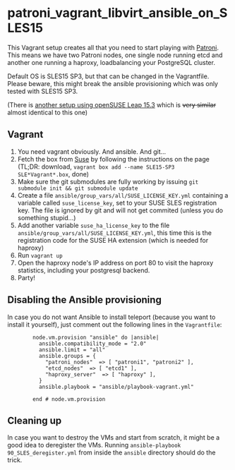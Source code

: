 # patroni_vagrant_libvirt_ansible_on_SLES15

This Vagrant setup creates all that you need to start playing with [Patroni](https://github.com/zalando/patroni/). This means we have two Patroni nodes, one single node running etcd and another one running a haproxy, loadbalancing your PostgreSQL cluster. 

Default OS is SLES15 SP3, but that can be changed in the Vagrantfile. Please beware, this might break the ansible provisioning which was only tested with SLES15 SP3.

(There is [another setup using openSUSE Leap 15.3](https://github.com/johanneskastl/patroni_vagrant_libvirt_ansible_on_openSUSE_Leap15) which is ~~very similar~~ almost identical to this one)

## Vagrant

1. You need vagrant obviously. And ansible. And git...
2. Fetch the box from [Suse](https://www.suse.com/download/sles/) by following the instructions on the page (TL;DR: download, `vagrant box add --name SLE15-SP3 SLE*Vagrant*.box`, done)
3. Make sure the git submodules are fully working by issuing `git submodule init && git submodule update`
4. Create a file `ansible/group_vars/all/SUSE_LICENSE_KEY.yml` containing a variable called `suse_license_key`, set to your SUSE SLES registration key. The file is ignored by git and will not get commited (unless you do something stupid...)
5. Add another variable `suse_ha_license_key` to the file `ansible/group_vars/all/SUSE_LICENSE_KEY.yml`, this time this is the registration code for the SUSE HA extension (which is needed for haproxy)
6. Run `vagrant up`
7. Open the haproxy node's IP address on port 80 to visit the haproxy statistics, including your postgresql backend.
8. Party!

## Disabling the Ansible provisioning

In case you do not want Ansible to install teleport (because you want to install it yourself), just comment out the following lines in the `Vagrantfile`:
```
        node.vm.provision "ansible" do |ansible|
          ansible.compatibility_mode = "2.0"
          ansible.limit = "all"
          ansible.groups = {
            "patroni_nodes"  => [ "patroni1", "patroni2" ],
            "etcd_nodes"  => [ "etcd1" ],
            "haproxy_server"  => [ "haproxy" ],
          }
          ansible.playbook = "ansible/playbook-vagrant.yml"

        end # node.vm.provision
```

## Cleaning up

In case you want to destroy the VMs and start from scratch, it might be a good idea to deregister the VMs. Running `ansible-playbook 90_SLES_deregister.yml` from inside the `ansible` directory should do the trick.
